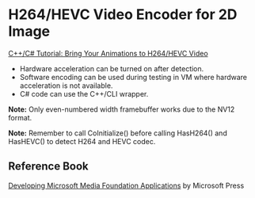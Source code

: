 # H264/HEVC Video Encoder for 2D Image

[C++/C# Tutorial: Bring Your Animations to H264/HEVC Video](https://www.codeproject.com/Articles/5161187/Bring-Your-Animations-to-H264-HEVC-Video)

* Hardware acceleration can be turned on after detection.
* Software encoding can be used during testing in VM where hardware acceleration is not available.
* C# code can use the C++/CLI wrapper.

__Note:__ Only even-numbered width framebuffer works due to the NV12 format.

__Note:__ Remember to call CoInitialize() before calling HasH264() and HasHEVC() to detect H264 and HEVC codec.

## Reference Book

[Developing Microsoft Media Foundation Applications](https://www.amazon.com/gp/product/0735656592/ref=as_li_qf_asin_il_tl?ie=UTF8&tag=qhyti98po-20&creative=9325&linkCode=as2&creativeASIN=0735656592&linkId=3a5b32bf135fdbb0772831efc7e6c96f) by Microsoft Press
